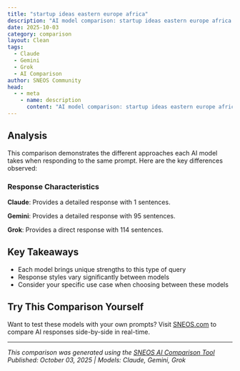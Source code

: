 ```yaml
---
title: "startup ideas eastern europe africa"
description: "AI model comparison: startup ideas eastern europe africa..."
date: 2025-10-03
category: comparison
layout: Clean
tags:
  - Claude
  - Gemini
  - Grok
  - AI Comparison
author: SNEOS Community
head:
  - - meta
    - name: description
      content: "AI model comparison: startup ideas eastern europe africa..."
---
```


<ChatComparison
  title="startup ideas eastern europe africa"
  prompt="startup ideas eastern europe africa"
  :responses='{"Claude": "Here are promising startup ideas tailored for Eastern Europe and Africa, focusing on regional opportunities and challenges:\n\n## **Eastern Europe**\n\n### **Technology \u0026 Digital Services**\n- **AI/ML development hubs** - Leverage strong technical talent for global clients\n- **Fintech solutions** - Digital banking, cryptocurrency exchanges, payment systems\n- **Gaming studios** - Build on the region\u0027s gaming development success\n- **Cybersecurity services** - Growing demand from EU regulatory requirements\n\n### **Regional-Specific Opportunities**\n- **Green energy platforms** - Solar/wind project management and trading\n- **Agricultural technology** - Precision farming solutions for large agricultural sectors\n- **Cross-border e-commerce** - Connecting Eastern European products to Western markets\n- **Remote work platforms** - Tools for distributed teams and digital nomads\n\n## **Africa**\n\n### **Mobile-First Solutions**\n- **Mobile money services** - Digital payments and microfinance\n- **EdTech platforms** - Mobile learning solutions for skills training\n- **Telemedicine** - Remote healthcare delivery via smartphones\n- **AgriTech** - SMS-based farming advice, weather alerts, market prices\n\n### **Infrastructure \u0026 Essential Services**\n- **Solar energy systems** - Off-grid and mini-grid solutions\n- **Water purification technology** - Affordable, scalable clean water systems\n- **Logistics networks** - Last-mile delivery in underserved areas\n- **Mobile-based insurance** - Micro-insurance products for agriculture, health\n\n### **Market-Building Opportunities**\n- **B2B marketplaces** - Connecting manufacturers with retailers\n- **Waste management** - Recycling and waste-to-energy solutions\n- **Housing solutions** - Affordable construction materials and methods\n\n## **Cross-Regional Ideas**\n- **Talent outsourcing platforms** - Connecting African/Eastern European developers with global clients\n- **Supply chain solutions** - Linking agricultural producers with international markets\n- **Renewable energy trading** - Cross-border clean energy marketplaces\n\nWould you like me to elaborate on any specific sector or provide more detailed market analysis for particular ideas?", "Gemini": "Okay, let\u0027s brainstorm some startup ideas specifically tailored for Eastern Europe and Africa, considering their unique challenges and opportunities. I\u0027ll aim for ideas that leverage local resources, address common problems, and have potential for growth. I\u0027ll categorize them for easier browsing:\n\n**I. Agriculture \u0026 Food Security:**\n\n* **Eastern Europe (EE):**\n * **Precision Agriculture Platform (EE):** A SaaS platform that provides farmers with data-driven insights (soil analysis, weather patterns, pest control) to optimize yields and reduce input costs. Could integrate with existing farm equipment or offer affordable sensor packages. *Focus:* Efficiency gains in established agricultural regions. *Challenge:* Data accessibility, tech adoption.\n * **Vertical Farming Solution (EE/Africa):** Developing low-cost modular vertical farming systems specifically for urban or peri-urban environments. This can address food security issues and provide a local source of fresh produce. *Challenge:* Initial cost, finding optimal crops.\n* **Africa (Africa):**\n * **Mobile Cold Storage as a Service (Africa):** Provides on-demand, solar-powered cold storage solutions for smallholder farmers to reduce post-harvest losses. Farmers can rent space via a mobile app. *Focus:* Reducing food waste and increasing farmer income. *Challenge:* Reliable infrastructure, financing.\n * **Drought-Resistant Crop Seed Development (Africa):** Focus on breeding and distributing affordable, high-yielding, drought-resistant seed varieties specifically adapted to local African climates. *Challenge:* Research funding, seed distribution networks.\n * **Livestock Tracking \u0026 Management Platform (Africa):** A mobile app and tagging system that helps livestock herders track their animals, manage their health, and prevent theft. Could incorporate microfinance options for livestock improvement. *Challenge:* Remote connectivity, user education.\n * **Aquaponics Systems:** Combining aquaculture (raising fish) and hydroponics (growing plants without soil) in a closed-loop system. This provides both protein and vegetables, is water-efficient, and can be adapted to various scales. This can be great for both EE and Africa.\n\n**II. Healthcare \u0026 Wellness:**\n\n* **Eastern Europe (EE):**\n * **Telemedicine Platform for Rural Areas (EE):** Connects patients in underserved rural areas with specialists via video consultations and remote monitoring. Addresses the shortage of medical professionals in these regions. *Challenge:* Broadband access, regulatory hurdles.\n * **Mental Wellness App with Local Language Support (EE):** A mobile app offering mental health resources, guided meditations, and online therapy sessions, specifically tailored to the cultural context and languages of Eastern European countries. *Challenge:* Stigma around mental health, user acquisition.\n* **Africa (Africa):**\n * **Mobile Health Clinics in a Box (Africa):** Self-contained, transportable, solar-powered clinics equipped with essential medical equipment and supplies. Can be deployed to remote areas to provide basic healthcare services. *Challenge:* Logistics, security, staffing.\n * **Affordable Diagnostic Testing Kits (Africa):** Development and distribution of low-cost, rapid diagnostic tests for common diseases like malaria, HIV, and tuberculosis. *Challenge:* Manufacturing, regulatory approvals, distribution networks.\n * **AI-Powered Disease Prediction Platform (Africa):** Utilizing machine learning to analyze health data and predict disease outbreaks, allowing for proactive interventions and resource allocation. *Challenge:* Data privacy, data availability.\n\n**III. Education \u0026 Skills Development:**\n\n* **Eastern Europe (EE):**\n * **Coding Bootcamps with Job Placement Guarantees (EE):** Intensive coding bootcamps focused on in-demand skills (web development, data science) with strong ties to local tech companies to ensure job placement for graduates. *Challenge:* Curriculum relevance, attracting qualified instructors.\n * **Language Learning Platform for Diaspora (EE):** An online platform that connects Eastern European diaspora with native speakers for language lessons and cultural exchange. *Challenge:* Competition from existing language learning apps, marketing.\n* **Africa (Africa):**\n * **Mobile-Based Literacy Program (Africa):** A gamified mobile app that teaches basic literacy skills in local African languages. Designed to be accessible on low-end smartphones. *Challenge:* Content creation, user engagement.\n * **Vocational Training Centers Focused on Renewable Energy (Africa):** Training centers that provide hands-on vocational training in solar installation, maintenance, and repair. Addresses the growing demand for renewable energy skills. *Challenge:* Funding, skilled instructors.\n * **Online Platform Connecting African Artisans with Global Markets (Africa):** Creating an e-commerce platform that allows African artisans to sell their products directly to customers worldwide, bypassing intermediaries and increasing their income. *Challenge:* Logistics, quality control, marketing.\n\n**IV. Financial Inclusion \u0026 Fintech:**\n\n* **Eastern Europe (EE):**\n * **Micro-lending Platform for Small Businesses (EE):** An online platform that provides small loans to entrepreneurs and small businesses, particularly in rural areas, with flexible repayment terms. *Challenge:* Risk assessment, loan recovery.\n * **Cross-Border Payment Solution for Freelancers (EE):** A platform that simplifies cross-border payments for freelancers working with international clients, reducing transaction fees and streamlining the process. *Challenge:* Regulatory compliance, competition from established players.\n* **Africa (Africa):**\n * **Mobile Savings and Investment App (Africa):** A simple and accessible mobile app that allows users to save small amounts of money and invest in low-risk financial products, even with limited financial literacy. *Challenge:* User trust, financial literacy.\n * **Blockchain-Based Land Registry (Africa):** A secure and transparent land registry system based on blockchain technology to reduce land disputes and improve property rights. *Challenge:* Government adoption, data migration.\n * **Microinsurance Platform (Africa):** Offering affordable microinsurance products for farmers and other vulnerable populations, protecting them against risks such as crop failure, livestock disease, and health emergencies. *Challenge:* Distribution, claims processing.\n\n**V. Energy \u0026 Sustainability:**\n\n* **Eastern Europe (EE):**\n * **Smart Energy Management System for Buildings (EE):** A system that optimizes energy consumption in buildings using sensors, data analytics, and automation. Reduces energy waste and lowers utility bills. *Challenge:* Retrofitting older buildings, user adoption.\n * **Electric Vehicle Charging Infrastructure (EE):** Developing and deploying a network of affordable and accessible electric vehicle charging stations in urban areas and along major highways. *Challenge:* Infrastructure investment, government support.\n* **Africa (Africa):**\n * **Pay-as-you-go Solar Home Systems (Africa):** Providing affordable solar home systems with pay-as-you-go financing, allowing households to access clean energy even with limited upfront capital. *Challenge:* Distribution, financing, customer support.\n * **Biogas Digesters for Rural Households (Africa):** Promoting the use of biogas digesters that convert organic waste into biogas for cooking and lighting, reducing reliance on firewood and improving indoor air quality. *Challenge:* User adoption, maintenance.\n * **Water Purification and Filtration Systems (Africa):** Creating affordable filtration systems to provide clean drinking water.\n\n**VI. Logistics \u0026 Transportation:**\n\n* **Eastern Europe (EE):**\n * **Last-Mile Delivery Solution for E-commerce (EE):** A logistics platform that specializes in last-mile delivery in urban areas, using electric vehicles or bicycles to reduce emissions and improve efficiency. *Challenge:* Traffic congestion, competition from established players.\n * **Carpooling App for Commuters (EE):** A ride-sharing app that connects commuters traveling along the same routes, reducing traffic congestion and promoting sustainable transportation. *Challenge:* User adoption, safety concerns.\n* **Africa (Africa):**\n * **Affordable Motorcycle Taxi Service (Africa):** A safe, reliable, and affordable motorcycle taxi service that uses technology to connect passengers with drivers, ensuring fair pricing and rider safety. *Challenge:* Regulatory compliance, safety concerns.\n * **Freight Logistics Platform for Small Businesses (Africa):** A platform that connects small businesses with trucking companies and other logistics providers, streamlining the freight shipping process and reducing transportation costs. *Challenge:* Infrastructure limitations, data connectivity.\n\n**Key Considerations for Success (Eastern Europe \u0026 Africa):**\n\n* **Local Context:** Deeply understand the specific cultural, economic, and regulatory environment of the target market.\n* **Affordability:** Solutions must be affordable and accessible to the target population.\n* **Sustainability:** Prioritize environmentally sustainable practices.\n* **Partnerships:** Collaborate with local organizations, governments, and businesses.\n* **Technology Adoption:** Focus on user-friendly technologies that are easily adopted by the target audience.\n* **Scalability:** Design solutions that can be scaled up to reach a larger population.\n* **Impact Measurement:** Track and measure the social and economic impact of your startup.\n* **Mobile-First:** Design for mobile, especially in Africa, where mobile penetration is high.\n* **Address Infrastructure Gaps:** Be prepared to work around infrastructure limitations (e.g., unreliable internet, electricity shortages).\n* **Local Talent:** Invest in training and developing local talent to build a skilled workforce.\n\nThis is just a starting point. Each idea needs further research and refinement to determine its feasibility and potential for success. Good luck! Let me know if you want me to elaborate on any of these ideas or explore other areas.\n", "Grok": "Creating a successful startup in Eastern Europe and Africa requires understanding the unique challenges, opportunities, and cultural nuances of these regions. Both areas have rapidly growing populations, increasing mobile and internet penetration, and a need for solutions tailored to local problems. Below are some innovative startup ideas tailored to these regions, categorized by sector, along with reasons why they could succeed:\n\n---\n\n### **1. FinTech Solutions (Financial Inclusion)**\n- **Idea**: A mobile-based microfinance and savings platform for unbanked populations.\n - **Why it works**: In both Eastern Europe (e.g., rural areas of Romania, Bulgaria) and Africa (e.g., Nigeria, Kenya), many people lack access to traditional banking services. A platform that offers microloans, peer-to-peer lending, or savings tools can empower individuals and small businesses.\n - **Example Features**: Mobile wallets, USSD-based transactions for non-smartphone users, and integration with local payment systems like M-Pesa (Africa).\n - **Target Market**: Small-scale farmers, informal workers, and micro-entrepreneurs.\n - **Growth Potential**: With smartphone penetration growing (e.g., 50% of Africans are expected to own smartphones by 2025), digital financial tools are in high demand.\n - **Challenges**: Regulatory hurdles, building trust, and ensuring cybersecurity.\n\n- **Alternative Idea**: Cross-border remittance app with low fees for migrant workers in Eastern Europe sending money to families in Africa or vice versa.\n\n---\n\n### **2. Agritech (Agricultural Innovation)**\n- **Idea**: A platform connecting smallholder farmers to markets, providing weather data, and offering affordable farming tools.\n - **Why it works**: Agriculture is a backbone of economies in both regions (e.g., Ukraine is a major grain exporter; sub-Saharan Africa has 60% of the world\u2019s uncultivated arable land). Many farmers lack access to markets, credit, or modern tools.\n - **Example Features**: Mobile app for market prices, drone-based soil analysis, crowdfunding for equipment, and SMS alerts for weather changes.\n - **Target Market**: Smallholder farmers in countries like Uganda, Ethiopia, or Moldova.\n - **Growth Potential**: Governments and NGOs are increasingly supporting agritech (e.g., Ukraine\u2019s push for digital farming).\n - **Challenges**: Low digital literacy in rural areas and high upfront costs for tech deployment.\n\n- **Alternative Idea**: Cold storage and logistics solutions for perishable goods to reduce post-harvest losses in rural areas.\n\n---\n\n### **3. EdTech (Education Technology)**\n- **Idea**: Affordable, offline-accessible learning apps for rural students and skill training for young adults.\n - **Why it works**: Access to quality education remains a challenge in both regions due to poor infrastructure and underfunded schools. Eastern Europe has a need for reskilling workers in post-industrial areas (e.g., Poland, Slovakia), while Africa has a massive youth population eager to learn (over 60% of Africans are under 25).\n - **Example Features**: Pre-loaded educational content on low-cost devices, gamified learning, and vocational courses in trades or tech.\n - **Target Market**: Students in remote areas, unemployed youth, and adult learners.\n - **Growth Potential**: UNESCO estimates a $39 billion annual funding gap for education in Africa alone, creating space for private innovation.\n - **Challenges**: Language barriers (multiple local languages), affordability, and limited internet access.\n\n- **Alternative Idea**: Virtual tutoring platform connecting Eastern European educators (who often have strong STEM backgrounds) with African students.\n\n---\n\n### **4. HealthTech (Healthcare Solutions)**\n- **Idea**: Telemedicine platform with AI-driven diagnostics for rural and underserved communities.\n - **Why it works**: Both regions face a shortage of healthcare facilities and professionals, especially in rural areas. In Africa, there\u2019s 1 doctor per 5,000 people on average (WHO), while Eastern Europe struggles with aging populations and doctor emigration.\n - **Example Features**: Mobile app for virtual doctor consultations, low-cost diagnostic kits for common diseases (malaria, diabetes), and AI chatbots for preliminary health advice.\n - **Target Market**: Rural residents, low-income families, and elderly populations.\n - **Growth Potential**: The global telemedicine market is projected to grow to $396 billion by 2027, with significant untapped potential in these regions.\n - **Challenges**: Regulatory approval for medical services, cultural acceptance of telemedicine, and unreliable internet.\n\n- **Alternative Idea**: Mobile clinics or drone delivery of essential medicines to remote areas.\n\n---\n\n### **5. E-Commerce and Logistics**\n- **Idea**: Last-mile delivery service for e-commerce tailored to informal markets and rural areas.\n - **Why it works**: E-commerce is booming with rising internet access (e.g., Africa\u2019s e-commerce market is expected to reach $75 billion by 2025). However, logistics challenges like poor road infrastructure and lack of formal addresses hinder growth.\n - **Example Features**: Use of motorbikes or drones for delivery, GPS-based address mapping, and partnerships with local shops as pickup points.\n - **Target Market**: Small businesses, rural consumers, and urban informal markets (e.g., street vendors in Lagos or farmers in Romania).\n - **Growth Potential**: Companies like Jumia (Africa) have shown the viability of e-commerce despite challenges.\n - **Challenges**: High operational costs, unreliable infrastructure, and competition with established players.\n\n- **Alternative Idea**: A marketplace for locally made handicrafts and products, connecting Eastern European and African artisans to global buyers.\n\n---\n\n### **6. Renewable Energy Solutions**\n- **Idea**: Pay-as-you-go solar energy systems for off-grid households and businesses.\n - **Why it works**: Over 600 million people in Africa lack access to electricity, and parts of Eastern Europe (e.g., rural Ukraine) face unreliable power grids. Solar offers a sustainable, affordable solution.\n - **Example Features**: Modular solar kits, mobile payment plans, and maintenance services.\n - **Target Market**: Rural households, small businesses, and schools.\n - **Growth Potential**: The African off-grid solar market is expected to grow at a CAGR of 10% through 2030, and Eastern Europe is pushing for green energy adoption.\n - **Challenges**: High initial costs, distribution logistics, and educating users on solar benefits.\n\n- **Alternative Idea**: Microgrid solutions for rural communities, combining solar and wind energy.\n\n---\n\n### **7. Waste Management and Sustainability**\n- **Idea**: A startup focused on plastic recycling and upcycling with community incentives.\n - **Why it works**: Rapid urbanization in both regions has led to waste management crises (e.g., overflowing landfills in Nairobi or illegal dumping in parts of Eastern Europe). There\u2019s a growing demand for circular economy solutions.\n - **Example Features**: Mobile app to locate recycling drop-off points, rewards for recycling (cash or airtime), and partnerships with local manufacturers for upcycled products.\n - **Target Market**: Urban and peri-urban communities, schools, and small businesses.\n - **Growth Potential**: Governments are introducing stricter waste management policies, creating opportunities for private players.\n - **Challenges**: Behavioral change, lack of infrastructure, and funding for scaling operations.\n\n- **Alternative Idea**: Organic waste-to-fertilizer solutions for farmers, addressing both waste and agricultural needs.\n\n---\n\n### **8. Tourism and Cultural Exchange**\n- **Idea**: A platform promoting authentic, community-led tourism experiences in lesser-known destinations.\n - **Why it works**: Eastern Europe (e.g., Albania, Montenegro) and Africa (e.g., Rwanda, Ghana) have rich cultural heritage and natural beauty but are often overlooked by mainstream tourism. Community-based tourism can empower locals and attract niche travelers.\n - **Example Features**: Booking platform for homestays, guided cultural tours, and local craft workshops.\n - **Target Market**: International travelers seeking unique experiences, backpackers, and eco-tourists.\n - **Growth Potential**: The global sustainable tourism market is expected to grow significantly as travelers prioritize ethical travel.\n - **Challenges**: Marketing to a global audience, ensuring safety standards, and building trust.\n\n- **Alternative Idea**: Virtual reality (VR) tours of cultural and historical sites for remote exploration.\n\n---\n\n### **Key Considerations for Startups in Eastern Europe and Africa**\n1. **Localize Solutions**: Understand cultural, linguistic, and economic differences within countries and regions. For example, a solution for urban Kenya won\u2019t directly apply to rural Ethiopia or post-industrial Poland.\n2. **Leverage Mobile Technology**: With high mobile phone usage (over 80% penetration in many African countries), mobile-first or mobile-only solutions are critical.\n3. **Partnerships**: Collaborate with local governments, NGOs, and community leaders to gain trust and navigate regulations.\n4. **Affordability**: Focus on low-cost, scalable models to cater to price-sensitive consumers.\n5. **Infrastructure Challenges**: Account for unreliable electricity, poor roads, and limited internet access by designing offline or hybrid solutions.\n\n---\n\n### **Final Thoughts**\nThe most promising startup ideas in Eastern Europe and Africa address fundamental needs\u2014access to finance, education, healthcare, energy, and economic opportunities\u2014while leveraging technology to overcome infrastructure limitations. Conducting thorough market research, starting with a pilot in a specific country (e.g., Kenya for Africa or Ukraine for Eastern Europe), and iterating based on user feedback will be key to success.\n\nIf you have a specific country or sector in mind, I can help refine these ideas further!"}' 
  published-date="20:22"
/>

## Analysis

This comparison demonstrates the different approaches each AI model takes when responding to the same prompt. Here are the key differences observed:

### Response Characteristics

**Claude**: Provides a detailed response with 1 sentences. 

**Gemini**: Provides a detailed response with 95 sentences. 

**Grok**: Provides a direct response with 114 sentences. 

## Key Takeaways

- Each model brings unique strengths to this type of query
- Response styles vary significantly between models
- Consider your specific use case when choosing between these models

## Try This Comparison Yourself

Want to test these models with your own prompts? Visit [SNEOS.com](https://sneos.com) to compare AI responses side-by-side in real-time.

---

*This comparison was generated using the [SNEOS AI Comparison Tool](https://sneos.com)*
*Published: October 03, 2025 | Models: Claude, Gemini, Grok*
